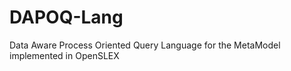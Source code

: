 DAPOQ-Lang
===============

Data Aware Process Oriented Query Language for the MetaModel implemented in OpenSLEX